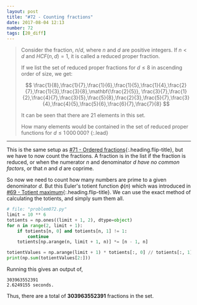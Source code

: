 ```yaml
---
layout: post
title: "#72 - Counting fractions"
date: 2017-08-04 12:13
number: 72
tags: [20_diff]
---
```

> Consider the fraction, $n/d$, where $n$ and $d$ are positive integers. If $n<d$ and $HCF(n,d)=1$, it is called a reduced proper fraction.
> 
> If we list the set of reduced proper fractions for $d\leq 8$ in ascending order of size, we get:
> 
> $$
> \frac{1}{8},\frac{1}{7},\frac{1}{6},\frac{1}{5},\frac{1}{4},\frac{2}{7},\frac{1}{3},\frac{3}{8},\mathbf{\frac{2}{5}}, \frac{3}{7},\frac{1}{2},\frac{4}{7},\frac{3}{5},\frac{5}{8},\frac{2}{3},\frac{5}{7},\frac{3}{4},\frac{4}{5},\frac{5}{6},\frac{6}{7},\frac{7}{8}
> $$
> 
> It can be seen that there are 21 elements in this set.
> 
> How many elements would be contained in the set of reduced proper functions for $d\leq 1\,000\,000$?
{:.lead}
* * *

This is the same setup as [#71 - Ordered fractions](/blog/project_euler/2017-06-21-071-Ordered-fractions){:.heading.flip-title}, but we have to now count the fractions. A fraction is in the list if the fraction is reduced, or when the numerator $n$ and denominator $d$ _have no common factors_, or that $n$ and $d$ are coprime.

So now we need to count how many numbers are prime to a given denominator $d$. But this Euler's totient function $\phi(n)$ which was introduced in [#69 - Totient maximum](/blog/project_euler/2017-06-21-069-Totient-maximum){:.heading.flip-title}. We can use the exact method of calculating the totients, and simply sum them all.
```python
# file: "problem072.py"
limit = 10 ** 6
totients = np.ones((limit + 1, 2), dtype=object)
for n in range(2, limit + 1):
    if totients[n, 0] and totients[n, 1] != 1:
        continue
    totients[np.arange(n, limit + 1, n)] *= [n - 1, n]

totientValues = np.arange(limit + 1) * totients[:, 0] // totients[:, 1]
print(np.sum(totientValues[2:]))
```
Running this gives an output of,
```
303963552391
2.6249155 seconds.
```
Thus, there are a total of **303963552391** fractions in the set.